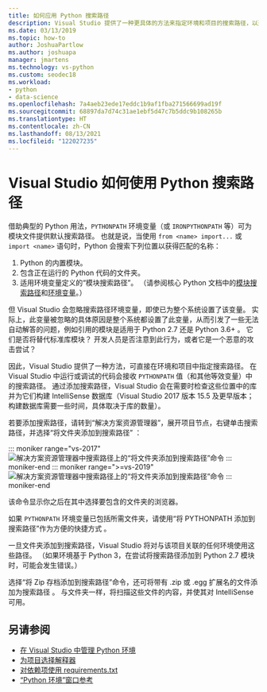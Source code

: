 ```yaml
---
title: 如何应用 Python 搜索路径
description: Visual Studio 提供了一种更具体的方法来指定环境和项目的搜索路径，以避免使用系统范围的变量。
ms.date: 03/13/2019
ms.topic: how-to
author: JoshuaPartlow
ms.author: joshuapa
manager: jmartens
ms.technology: vs-python
ms.custom: seodec18
ms.workload:
- python
- data-science
ms.openlocfilehash: 7a4aeb23ede17eddc1b9af1fba271566699ad19f
ms.sourcegitcommit: 68897da7d74c31ae1ebf5d47c7b5ddc9b108265b
ms.translationtype: HT
ms.contentlocale: zh-CN
ms.lasthandoff: 08/13/2021
ms.locfileid: "122027235"
---
```

# <a name="how-visual-studio-uses-python-search-paths"></a>Visual Studio 如何使用 Python 搜索路径

借助典型的 Python 用法，`PYTHONPATH` 环境变量（或 `IRONPYTHONPATH` 等）可为模块文件提供默认搜索路径。 也就是说，当使用 `from <name> import...` 或 `import <name>` 语句时，Python 会搜索下列位置以获得匹配的名称：

1. Python 的内置模块。
1. 包含正在运行的 Python 代码的文件夹。
1. 适用环境变量定义的“模块搜索路径”。 （请参阅核心 Python 文档中的[模块搜索路径](https://docs.python.org/2/tutorial/modules.html#the-module-search-path)和[环境变量](https://docs.python.org/2/using/cmdline.html#envvar-PYTHONPATH)。）

但 Visual Studio 会忽略搜索路径环境变量，即使已为整个系统设置了该变量。 实际上，此变量被忽略的具体原因是整个系统都设置了此变量，从而引发了一些无法自动解答的问题，例如引用的模块是适用于 Python 2.7 还是 Python 3.6+  。 它们是否将替代标准库模块？ 开发人员是否注意到此行为，或者它是一个恶意的攻击尝试？

因此，Visual Studio 提供了一种方法，可直接在环境和项目中指定搜索路径。 在 Visual Studio 中运行或调试的代码会接收 `PYTHONPATH` 值（和其他等效变量）中的搜索路径。 通过添加搜索路径，Visual Studio 会在需要时检查这些位置中的库并为它们构建 IntelliSense 数据库（Visual Studio 2017 版本 15.5 及更早版本；构建数据库需要一些时间，具体取决于库的数量）。

若要添加搜索路径，请转到“解决方案资源管理器”，展开项目节点，右键单击搜索路径，并选择“将文件夹添加到搜索路径”  ：

::: moniker range="vs-2017"
![解决方案资源管理器中搜索路径上的“将文件夹添加到搜索路径”命令](media/search-paths-command.png)
::: moniker-end
::: moniker range=">=vs-2019"
![解决方案资源管理器中搜索路径上的“将文件夹添加到搜索路径”命令](media/search-paths-command-2019.png)
::: moniker-end

该命令显示你之后在其中选择要包含的文件夹的浏览器。

如果 `PYTHONPATH` 环境变量已包括所需文件夹，请使用“将 PYTHONPATH 添加到搜索路径”作为方便的快捷方式  。

一旦文件夹添加到搜索路径，Visual Studio 将对与该项目关联的任何环境使用这些路径。 （如果环境基于 Python 3，在尝试将搜索路径添加到 Python 2.7 模块时，可能会发生错误。）

选择“将 Zip 存档添加到搜索路径”命令，还可将带有 .zip 或 .egg 扩展名的文件添加为搜索路径    。 与文件夹一样，将扫描这些文件的内容，并使其对 IntelliSense 可用。

## <a name="see-also"></a>另请参阅

- [在 Visual Studio 中管理 Python 环境](managing-python-environments-in-visual-studio.md)
- [为项目选择解释器](selecting-a-python-environment-for-a-project.md)
- [对依赖项使用 requirements.txt](managing-required-packages-with-requirements-txt.md)
- [“Python 环境”窗口参考](python-environments-window-tab-reference.md)
